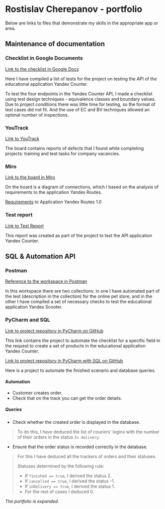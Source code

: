# Rostislav Cherepanov - portfolio

Below are links to files that demonstrate my skills in the appropriate app or area.

## Maintenance of documentation

### Checklist in Google Documents

[Link to the checklist in Google Docs](https://docs.google.com/spreadsheets/d/1Hc3tJqIDyNmxQdQZLAf-jmpPrXA9A9Y1yMejwQ/?usus=p=sharing)

Here I have compiled a list of tests for the project on testing the API of the educational application Yandex Counter.

To test the four endpoints in the Yandex Counter API, I made a checklist using test design techniques - equivalence classes and boundary values.
Due to project conditions there was little time for testing, so the format of test cases did not fit. And the use of EC and BV techniques allowed an optimal number of inspections.

### YouTrack

[Link to YouTrack](https://cherrost.youtrack.cloud/)

The board contains reports of defects that I found while completing projects: training and test tasks for company vacancies.

### Miro

[Link to the board in Miro](https://miro.com/app/board/uXjVP5XSdL0=/moveToWidget=3458764566784593677&cot=14)

On the board is a diagram of connections, which I based on the analysis of requirements to the application Yandex Routes.

[Requirements](https://wiki.yandex.ru/homepage/trebovanija-k-jandeks.marshruty/) to Application Yandex Routes 1.0

### Test report

[Link to Test Report](https://docs.google.com/document/d/1kRWoBRF5qjsW6nF53rvZZ-kRVEpj43sh0DrqEonNxeditzI/?usp=)

This report was created as part of the project to test the API application Yandex Counter.

## SQL & Automation API

### Postman

[Reference to the workspace in Postman](https://ww.postman.com/orbital-module-astronomer707970/workspace/cher-rost-public)

In this workspace there are two collections: in one I have automated part of the test (description in the collection) for the online pet store, and in the other I have compiled a set of necessary checks to test the educational application Yandex Scooter.

### PyCharm and SQL

[Link to project repository in PyCharm on GitHub](https://github.com/webcheriff/project_11_automate_checklist.git)

This link contains the project to automate the checklist for a specific field in the request to create a set of products in the educational application Yandex Counter.

[Link to project repository in PyCharm with SQL on GitHub](https://github.com/webcheriff/project_12_final_project.git)

Here is a project to automate the finished scenario and database queries.

#### Automation

* Customer creates order.
* Check that on the track you can get the order details.

##### Queries

* Check whether the created order is displayed in the database.

> To do this, I have deduced the list of couriers' logins with the number of their orders in the status `In delivery`.

* Ensure that the order status is recorded correctly in the database.

> For this I have deduced all the trackers of orders and their statuses.
>
> Statuses determined by the following rule:
>
> * If `finished == true`, I derived the status 2.
> * If `cancelled == true`, I derived the status -1.
> * If `inDelivery == true`, I derived the status 1.
> * For the rest of cases I deduced 0.

*The portfolio is expanded.*
